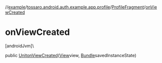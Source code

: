 //[example](../../../index.md)/[tossaro.android.auth.example.app.profile](../index.md)/[ProfileFragment](index.md)/[onViewCreated](on-view-created.md)

# onViewCreated

[androidJvm]\

public [Unit](https://kotlinlang.org/api/latest/jvm/stdlib/kotlin/-unit/index.html)[onViewCreated](on-view-created.md)([View](https://developer.android.com/reference/kotlin/android/view/View.html)view, [Bundle](https://developer.android.com/reference/kotlin/android/os/Bundle.html)savedInstanceState)
